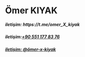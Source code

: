 <div>
  <h1 id="name">Ömer KIYAK</h1>
</div>
<h5>iletişim: https://t.me/omer_X_kiyak</h5>
<h5>iletişim:<a href="tel:+905511778376">+90 551 177 83 76</h5>
<h5>iletişim: @ömer-x-kiyak</h5>
